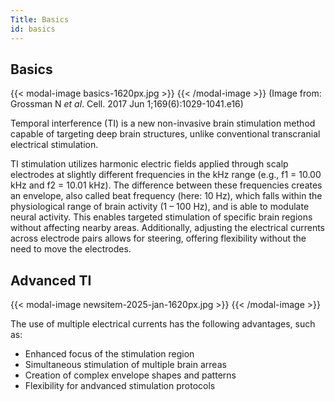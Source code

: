 ```yaml
---
Title: Basics
id: basics
---
```


## Basics

{{< modal-image basics-1620px.jpg >}}
{{< /modal-image >}}
(Image from: Grossman N *et al*. Cell. 2017 Jun 1;169(6):1029-1041.e16)

Temporal interference (TI) is a new non-invasive brain stimulation method capable of targeting deep brain structures, unlike conventional transcranial electrical stimulation.

TI stimulation utilizes harmonic electric fields applied through scalp electrodes at slightly different frequencies in the kHz range (e.g., f1 = 10.00 kHz and f2 = 10.01 kHz). The difference between these frequencies creates an envelope, also called beat frequency (here: 10 Hz), which falls within the physiological range of brain activity (1 – 100 Hz), and is able to modulate neural activity. This enables targeted stimulation of specific brain regions without affecting nearby areas. Additionally, adjusting the electrical currents across electrode pairs allows for steering, offering flexibility without the need to move the electrodes.

## Advanced TI 

{{< modal-image newsitem-2025-jan-1620px.jpg >}}
{{< /modal-image >}}

The use of multiple electrical currents has the following advantages, such as:

* Enhanced focus of the stimulation region 
* Simultaneous stimulation of multiple brain arreas
* Creation of complex envelope shapes and patterns
* Flexibility for andvanced stimulation protocols
